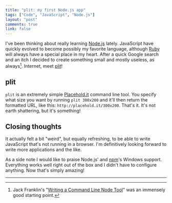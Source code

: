 ```yaml
---
title: "plit: my first Node.js app"
tags: ["Code", "JavaScript", "Node.js"]
layout: "post"
comments: true
link: false
---
```


I've been thinking about really learning [Node.js](http://nodejs.org/) lately.
JavaScript have quickly evolved to become possibly my favorite language,
although [Ruby](http://www.ruby-lang.org/) will always have a special place in
my heart. After a quick Google search and an itch I decided to create something
small and mostly useless, as always[^20130914-1]. Internet, meet
[plit](https://npmjs.org/package/plit)!

## plit

`plit` is an extremely simple [Placehold.it](http://placehold.it/) command line
tool. You specify what size you want by running `plit 300x200` and it'll then
return the formatted URL, like this: `http://placehold.it/300x200`. That's it.
It's not earth shattering, but it's something!

## Closing thoughts

It actually felt a bit "weird", but equally refreshing, to be able to write
JavaScript that's not running in a browser. I'm definitively looking forward to
write more applications and the like.

As a side note I would like to praise Node.js' and [npm](https://npmjs.org/)'s
Windows support. Everything works well right out of the box and I didn't have to
configure anything. Now that's simply amazing!

* * *

[^20130914-1]: Jack Franklin's "[Writing a Command Line Node Tool](http://javascriptplayground.com/blog/2012/08/writing-a-command-line-node-tool/)" was an immensely good starting point.
